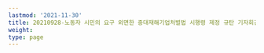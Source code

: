 ```yaml
---
lastmod: '2021-11-30'
title: 20210928-노동자 시민의 요구 외면한 중대재해기업처벌법 시행령 제정 규탄 기자회견
weight: 
type: page
---
```

